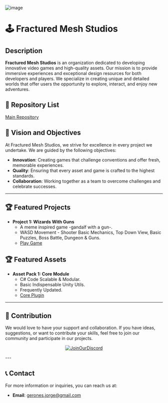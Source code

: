 ![image](https://i.ibb.co/VNN9vMD/FMS-Logo.png)

# 🕹️ Fractured Mesh Studios


## Description
**Fractured Mesh Studios** is an organization dedicated to developing innovative video games and high-quality assets. Our mission is to provide immersive experiences and exceptional design resources for both developers and players. We specialize in creating unique and detailed worlds that offer users the opportunity to explore, interact, and enjoy new adventures.

## 📁 Repository List
[Main Repository](https://github.com/orgs/Fractured-Mesh-Studios/repositories)

## 🌟 Vision and Objectives
At Fractured Mesh Studios, we strive for excellence in every project we undertake. We are guided by the following objectives:

- **Innovation**: Creating games that challenge conventions and offer fresh, memorable experiences.
- **Quality**: Ensuring that every asset and game is crafted to the highest standards.
- **Collaboration**: Working together as a team to overcome challenges and celebrate successes.

---

## 🏆 Featured Projects
- **Project 1: Wizards With Guns**
  - A meme inspired game -gandalf with a gun-.
  - WASD Movement - Shooter Basic Mechanics, Top Down View, Basic Puzzles, Boss Battle, Dungeon & Guns.
  - [Play Game](https://simmer.io/@Jorge_Gerones/wizardswithguns)

## 🏆 Featured Assets
- **Asset Pack 1: Core Module**
  - C# Code Scalable & Modular.
  - Basic Indispensable Unity Utils.
  - Frequently Updated.
  - [Core Plugin](https://github.com/Fractured-Mesh-Studios/com.fms.core.git)

---

## 🤝 Contribution
We would love to have your support and collaboration. If you have ideas, suggestions, or want to contribute your skills, feel free to join our community and participate in our projects.

<div align="center">

[![JoinOurDiscord](https://img.shields.io/badge/Discord-Join%20our%20community-5865F2?style=for-the-badge&logo=discord&logoColor=white)](https://discord.gg/h2MaKyEQVm)

</div>
---

## 📞 Contact
For more information or inquiries, you can reach us at:
- **Email**: gerones.jorge@gmail.com

